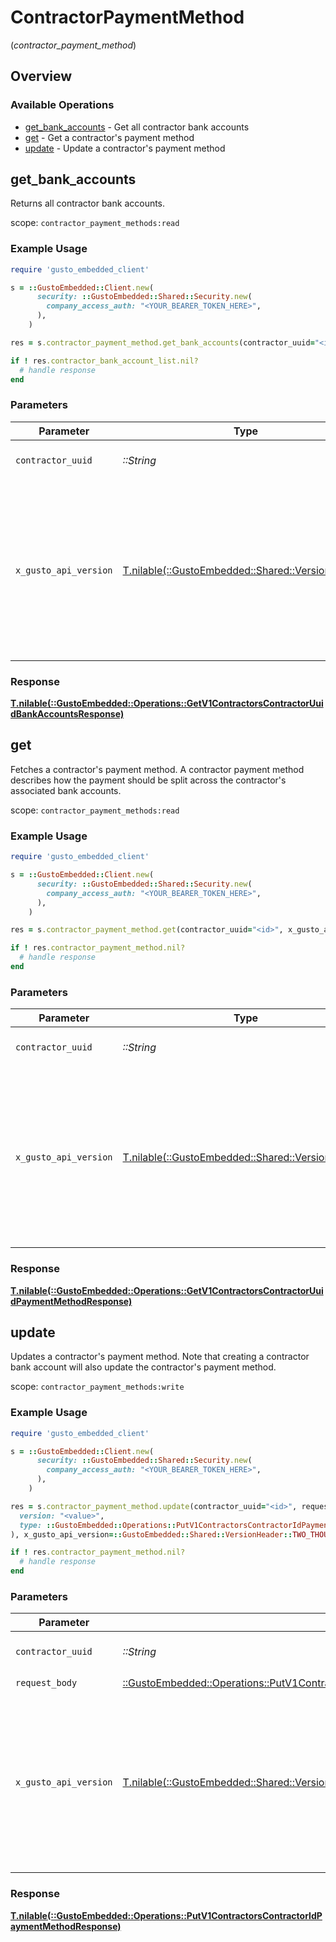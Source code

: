 # ContractorPaymentMethod
(*contractor_payment_method*)

## Overview

### Available Operations

* [get_bank_accounts](#get_bank_accounts) - Get all contractor bank accounts
* [get](#get) - Get a contractor's payment method
* [update](#update) - Update a contractor's payment method

## get_bank_accounts

Returns all contractor bank accounts.

scope: `contractor_payment_methods:read`

### Example Usage

```ruby
require 'gusto_embedded_client'

s = ::GustoEmbedded::Client.new(
      security: ::GustoEmbedded::Shared::Security.new(
        company_access_auth: "<YOUR_BEARER_TOKEN_HERE>",
      ),
    )

res = s.contractor_payment_method.get_bank_accounts(contractor_uuid="<id>", x_gusto_api_version=::GustoEmbedded::Shared::VersionHeader::TWO_THOUSAND_AND_TWENTY_FOUR_04_01)

if ! res.contractor_bank_account_list.nil?
  # handle response
end

```

### Parameters

| Parameter                                                                                                                                                                                                                    | Type                                                                                                                                                                                                                         | Required                                                                                                                                                                                                                     | Description                                                                                                                                                                                                                  |
| ---------------------------------------------------------------------------------------------------------------------------------------------------------------------------------------------------------------------------- | ---------------------------------------------------------------------------------------------------------------------------------------------------------------------------------------------------------------------------- | ---------------------------------------------------------------------------------------------------------------------------------------------------------------------------------------------------------------------------- | ---------------------------------------------------------------------------------------------------------------------------------------------------------------------------------------------------------------------------- |
| `contractor_uuid`                                                                                                                                                                                                            | *::String*                                                                                                                                                                                                                   | :heavy_check_mark:                                                                                                                                                                                                           | The UUID of the contractor                                                                                                                                                                                                   |
| `x_gusto_api_version`                                                                                                                                                                                                        | [T.nilable(::GustoEmbedded::Shared::VersionHeader)](../../models/shared/versionheader.md)                                                                                                                                    | :heavy_minus_sign:                                                                                                                                                                                                           | Determines the date-based API version associated with your API call. If none is provided, your application's [minimum API version](https://docs.gusto.com/embedded-payroll/docs/api-versioning#minimum-api-version) is used. |

### Response

**[T.nilable(::GustoEmbedded::Operations::GetV1ContractorsContractorUuidBankAccountsResponse)](../../models/operations/getv1contractorscontractoruuidbankaccountsresponse.md)**



## get

Fetches a contractor's payment method. A contractor payment method
describes how the payment should be split across the contractor's associated
bank accounts.

scope: `contractor_payment_methods:read`

### Example Usage

```ruby
require 'gusto_embedded_client'

s = ::GustoEmbedded::Client.new(
      security: ::GustoEmbedded::Shared::Security.new(
        company_access_auth: "<YOUR_BEARER_TOKEN_HERE>",
      ),
    )

res = s.contractor_payment_method.get(contractor_uuid="<id>", x_gusto_api_version=::GustoEmbedded::Shared::VersionHeader::TWO_THOUSAND_AND_TWENTY_FOUR_04_01)

if ! res.contractor_payment_method.nil?
  # handle response
end

```

### Parameters

| Parameter                                                                                                                                                                                                                    | Type                                                                                                                                                                                                                         | Required                                                                                                                                                                                                                     | Description                                                                                                                                                                                                                  |
| ---------------------------------------------------------------------------------------------------------------------------------------------------------------------------------------------------------------------------- | ---------------------------------------------------------------------------------------------------------------------------------------------------------------------------------------------------------------------------- | ---------------------------------------------------------------------------------------------------------------------------------------------------------------------------------------------------------------------------- | ---------------------------------------------------------------------------------------------------------------------------------------------------------------------------------------------------------------------------- |
| `contractor_uuid`                                                                                                                                                                                                            | *::String*                                                                                                                                                                                                                   | :heavy_check_mark:                                                                                                                                                                                                           | The UUID of the contractor                                                                                                                                                                                                   |
| `x_gusto_api_version`                                                                                                                                                                                                        | [T.nilable(::GustoEmbedded::Shared::VersionHeader)](../../models/shared/versionheader.md)                                                                                                                                    | :heavy_minus_sign:                                                                                                                                                                                                           | Determines the date-based API version associated with your API call. If none is provided, your application's [minimum API version](https://docs.gusto.com/embedded-payroll/docs/api-versioning#minimum-api-version) is used. |

### Response

**[T.nilable(::GustoEmbedded::Operations::GetV1ContractorsContractorUuidPaymentMethodResponse)](../../models/operations/getv1contractorscontractoruuidpaymentmethodresponse.md)**



## update

Updates a contractor's payment method. Note that creating a contractor
bank account will also update the contractor's payment method.

scope: `contractor_payment_methods:write`

### Example Usage

```ruby
require 'gusto_embedded_client'

s = ::GustoEmbedded::Client.new(
      security: ::GustoEmbedded::Shared::Security.new(
        company_access_auth: "<YOUR_BEARER_TOKEN_HERE>",
      ),
    )

res = s.contractor_payment_method.update(contractor_uuid="<id>", request_body=::GustoEmbedded::Operations::PutV1ContractorsContractorIdPaymentMethodRequestBody.new(
  version: "<value>",
  type: ::GustoEmbedded::Operations::PutV1ContractorsContractorIdPaymentMethodType::CHECK,
), x_gusto_api_version=::GustoEmbedded::Shared::VersionHeader::TWO_THOUSAND_AND_TWENTY_FOUR_04_01)

if ! res.contractor_payment_method.nil?
  # handle response
end

```

### Parameters

| Parameter                                                                                                                                                                                                                    | Type                                                                                                                                                                                                                         | Required                                                                                                                                                                                                                     | Description                                                                                                                                                                                                                  |
| ---------------------------------------------------------------------------------------------------------------------------------------------------------------------------------------------------------------------------- | ---------------------------------------------------------------------------------------------------------------------------------------------------------------------------------------------------------------------------- | ---------------------------------------------------------------------------------------------------------------------------------------------------------------------------------------------------------------------------- | ---------------------------------------------------------------------------------------------------------------------------------------------------------------------------------------------------------------------------- |
| `contractor_uuid`                                                                                                                                                                                                            | *::String*                                                                                                                                                                                                                   | :heavy_check_mark:                                                                                                                                                                                                           | The UUID of the contractor                                                                                                                                                                                                   |
| `request_body`                                                                                                                                                                                                               | [::GustoEmbedded::Operations::PutV1ContractorsContractorIdPaymentMethodRequestBody](../../models/operations/putv1contractorscontractoridpaymentmethodrequestbody.md)                                                         | :heavy_check_mark:                                                                                                                                                                                                           | N/A                                                                                                                                                                                                                          |
| `x_gusto_api_version`                                                                                                                                                                                                        | [T.nilable(::GustoEmbedded::Shared::VersionHeader)](../../models/shared/versionheader.md)                                                                                                                                    | :heavy_minus_sign:                                                                                                                                                                                                           | Determines the date-based API version associated with your API call. If none is provided, your application's [minimum API version](https://docs.gusto.com/embedded-payroll/docs/api-versioning#minimum-api-version) is used. |

### Response

**[T.nilable(::GustoEmbedded::Operations::PutV1ContractorsContractorIdPaymentMethodResponse)](../../models/operations/putv1contractorscontractoridpaymentmethodresponse.md)**

